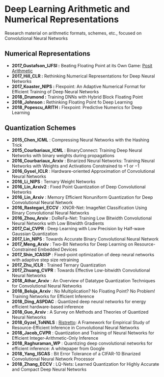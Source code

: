 # Deep Learning Arithmetic and Numerical Representations
Research material on arithmetic formats, schemes, etc., focused on Convolutional Neural Networks
## Numerical Representations
- **2017_Gustafson_IJFSI :**   Beating Floating Point at its Own Game: [Posit Arithmetic](https://github.com/libcg/bfp) 
- **2017_Hill_CLR :**        Rethinking Numerical Representations for Deep Neural Networks
- **2017_Koaster_NIPS :** Flexpoint: An Adaptive Numerical Format for Efficient Training of Deep Neural Networks
- **2018_Drumond :** Training DNNs with Hybrid Block Floating Point
- **2018_Johnson :** Rethinking Floating Point fo Deep Learning
- **2018_Popescu_ARITH :** Flexpoint: Predictive Numerics for Deep Learning

## Quantization Schemes
- **2015_Chen_ICML**			: Compressing Neural Networks with the Hashing Trick
- **2015_Courbariaux_ICML**	: BinaryConnect: Training Deep Neural Networks with binary weights during propagations
- **2016_Courbariaux_Arxiv** 	: Binarized Neural Networks: Training Neural Networks with Weights and Activations Constrained to +1 or −1
- **2016_Gysel_ICLR**			: Hardware-oriented Approximation of Convolutional Neural Networks
- **2016_Li_NIPS**			: Ternary Weight Networks
- **2016_Lin_Arxiv2**			: Fixed Point Quantization of Deep Convolutional Networks
- **2016_Lin_Arxiv**			: Memory Efficient Nonuniform Quantization for Deep Convolutional Neural Network
- **2016_Rastegari_ECCV** 	: XNOR-Net: ImageNet Classification Using Binary Convolutional Neural Networks
- **2016_Zhou_Arxiv**			: DoReFa-Net: Training Low Bitwidth Convolutional Neural Networks with Low Bitwidth Gradients
- **2017_Cai_CVPR**			: Deep Learning with Low Precision by Half-wave Gaussian Quantization
- **2017_Lin_NIPS**			: Towards Accurate Binary Convolutional Neural Network
- **2017_Meng_Arxiv**			: Two-Bit Networks for Deep Learning on Resource-Constrained Embedded Devices
- **2017_Shin_ICASSP** 		: Fixed-point optimization of deep neural networks with adaptive step size retraining
- **2017_Zhu_ICLR**			: Trained Ternary Quantization
- **2017_Zhuang_CVPR**		: Towards Effective Low-bitwidth Convolutional Neural Networks
- **2018_Athar_Arxiv** 		: An Overview of Datatype Quantization Techniques for Convolutional Neural Networks
- **2018_Beluja_Arxiv**		: No Multiplication? No Floating Point? No Problem! Training Networks for Efficient Inference
- **2018_Ding_ASPDAC** 		: Quantized deep neural networks for energy efficient hardware-based inference
- **2018_Guo_Arxiv**			: A Survey on Methods and Theories of Quantized Neural Networks
- **2018_Gyzel_ToNNLS**		: [Ristretto](http://lepsucd.com/?page_id=621): A Framework for Empirical Study of Resource-Efficient Inference in Convolutional Neural Networks
- **2018_Jacob_CVPR**			: Quantization and Training of Neural Networks for Efficient Integer-Arithmetic-Only Inference
- **2018_Raghuraman_WP**		: Quantizing deep convolutional networks for efficient inference: A whitepaper from Google
- **2018_Yang_ISCAS**			: Bit Error Tolerance of a CIFAR-10 Binarized Convolutional Neural Network Processor
- **2018_Zhang_ECCV**			: LQ-Nets: Learned Quantization for Highly Accurate and Compact Deep Neural Networks
